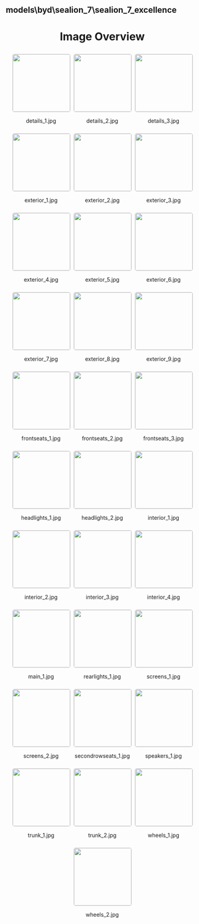 ## models\byd\sealion_7\sealion_7_excellence


<style>
    .image-gallery {
        display: flex;
        flex-wrap: wrap;
        gap: 10px;
        justify-content: center;
        padding: 10px;
    }
    .image-gallery img {
        width: 150px;
        height: auto;
        border: 1px solid #ddd;
        border-radius: 5px;
    }
    .image-gallery div {
        flex: 1 1 calc(33.333% - 20px); /* Three images per row on large screens */
        max-width: 150px;
        text-align: center;
    }
    @media (max-width: 768px) {
        .image-gallery div {
            flex: 1 1 calc(50% - 20px); /* Two images per row on medium screens */
        }
    }
    @media (max-width: 480px) {
        .image-gallery div {
            flex: 1 1 100%; /* One image per row on small screens */
        }
    }
</style>
<h1 style ="text-align: center;"> Image Overview </h1> <div class="image-gallery">
<div>
<img src="https://media.evkx.net/multimedia/models/byd/sealion_7/sealion_7_excellence/details_1_st.jpg">
<p>details_1.jpg</p>
</div>
<div>
<img src="https://media.evkx.net/multimedia/models/byd/sealion_7/sealion_7_excellence/details_2_st.jpg">
<p>details_2.jpg</p>
</div>
<div>
<img src="https://media.evkx.net/multimedia/models/byd/sealion_7/sealion_7_excellence/details_3_st.jpg">
<p>details_3.jpg</p>
</div>
<div>
<img src="https://media.evkx.net/multimedia/models/byd/sealion_7/sealion_7_excellence/exterior_1_st.jpg">
<p>exterior_1.jpg</p>
</div>
<div>
<img src="https://media.evkx.net/multimedia/models/byd/sealion_7/sealion_7_excellence/exterior_2_st.jpg">
<p>exterior_2.jpg</p>
</div>
<div>
<img src="https://media.evkx.net/multimedia/models/byd/sealion_7/sealion_7_excellence/exterior_3_st.jpg">
<p>exterior_3.jpg</p>
</div>
<div>
<img src="https://media.evkx.net/multimedia/models/byd/sealion_7/sealion_7_excellence/exterior_4_st.jpg">
<p>exterior_4.jpg</p>
</div>
<div>
<img src="https://media.evkx.net/multimedia/models/byd/sealion_7/sealion_7_excellence/exterior_5_st.jpg">
<p>exterior_5.jpg</p>
</div>
<div>
<img src="https://media.evkx.net/multimedia/models/byd/sealion_7/sealion_7_excellence/exterior_6_st.jpg">
<p>exterior_6.jpg</p>
</div>
<div>
<img src="https://media.evkx.net/multimedia/models/byd/sealion_7/sealion_7_excellence/exterior_7_st.jpg">
<p>exterior_7.jpg</p>
</div>
<div>
<img src="https://media.evkx.net/multimedia/models/byd/sealion_7/sealion_7_excellence/exterior_8_st.jpg">
<p>exterior_8.jpg</p>
</div>
<div>
<img src="https://media.evkx.net/multimedia/models/byd/sealion_7/sealion_7_excellence/exterior_9_st.jpg">
<p>exterior_9.jpg</p>
</div>
<div>
<img src="https://media.evkx.net/multimedia/models/byd/sealion_7/sealion_7_excellence/frontseats_1_st.jpg">
<p>frontseats_1.jpg</p>
</div>
<div>
<img src="https://media.evkx.net/multimedia/models/byd/sealion_7/sealion_7_excellence/frontseats_2_st.jpg">
<p>frontseats_2.jpg</p>
</div>
<div>
<img src="https://media.evkx.net/multimedia/models/byd/sealion_7/sealion_7_excellence/frontseats_3_st.jpg">
<p>frontseats_3.jpg</p>
</div>
<div>
<img src="https://media.evkx.net/multimedia/models/byd/sealion_7/sealion_7_excellence/headlights_1_st.jpg">
<p>headlights_1.jpg</p>
</div>
<div>
<img src="https://media.evkx.net/multimedia/models/byd/sealion_7/sealion_7_excellence/headlights_2_st.jpg">
<p>headlights_2.jpg</p>
</div>
<div>
<img src="https://media.evkx.net/multimedia/models/byd/sealion_7/sealion_7_excellence/interior_1_st.jpg">
<p>interior_1.jpg</p>
</div>
<div>
<img src="https://media.evkx.net/multimedia/models/byd/sealion_7/sealion_7_excellence/interior_2_st.jpg">
<p>interior_2.jpg</p>
</div>
<div>
<img src="https://media.evkx.net/multimedia/models/byd/sealion_7/sealion_7_excellence/interior_3_st.jpg">
<p>interior_3.jpg</p>
</div>
<div>
<img src="https://media.evkx.net/multimedia/models/byd/sealion_7/sealion_7_excellence/interior_4_st.jpg">
<p>interior_4.jpg</p>
</div>
<div>
<img src="https://media.evkx.net/multimedia/models/byd/sealion_7/sealion_7_excellence/main_1_st.jpg">
<p>main_1.jpg</p>
</div>
<div>
<img src="https://media.evkx.net/multimedia/models/byd/sealion_7/sealion_7_excellence/rearlights_1_st.jpg">
<p>rearlights_1.jpg</p>
</div>
<div>
<img src="https://media.evkx.net/multimedia/models/byd/sealion_7/sealion_7_excellence/screens_1_st.jpg">
<p>screens_1.jpg</p>
</div>
<div>
<img src="https://media.evkx.net/multimedia/models/byd/sealion_7/sealion_7_excellence/screens_2_st.jpg">
<p>screens_2.jpg</p>
</div>
<div>
<img src="https://media.evkx.net/multimedia/models/byd/sealion_7/sealion_7_excellence/secondrowseats_1_st.jpg">
<p>secondrowseats_1.jpg</p>
</div>
<div>
<img src="https://media.evkx.net/multimedia/models/byd/sealion_7/sealion_7_excellence/speakers_1_st.jpg">
<p>speakers_1.jpg</p>
</div>
<div>
<img src="https://media.evkx.net/multimedia/models/byd/sealion_7/sealion_7_excellence/trunk_1_st.jpg">
<p>trunk_1.jpg</p>
</div>
<div>
<img src="https://media.evkx.net/multimedia/models/byd/sealion_7/sealion_7_excellence/trunk_2_st.jpg">
<p>trunk_2.jpg</p>
</div>
<div>
<img src="https://media.evkx.net/multimedia/models/byd/sealion_7/sealion_7_excellence/wheels_1_st.jpg">
<p>wheels_1.jpg</p>
</div>
<div>
<img src="https://media.evkx.net/multimedia/models/byd/sealion_7/sealion_7_excellence/wheels_2_st.jpg">
<p>wheels_2.jpg</p>
</div>
</div>
